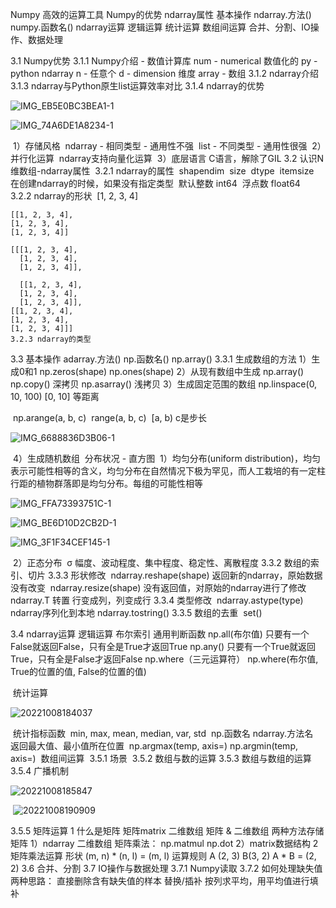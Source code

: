 Numpy 高效的运算工具
Numpy的优势
ndarray属性
基本操作
    ndarray.方法()
    numpy.函数名()
ndarray运算
    逻辑运算
    统计运算
    数组间运算
合并、分割、IO操作、数据处理

3.1 Numpy优势
    3.1.1 Numpy介绍 - 数值计算库
        num - numerical 数值化的
        py - python
        ndarray
            n - 任意个
            d - dimension 维度
            array - 数组
    3.1.2 ndarray介绍
    3.1.3 ndarray与Python原生list运算效率对比
    3.1.4 ndarray的优势

![IMG_EB5E0BC3BEA1-1](./img/IMG_EB5E0BC3BEA1-1.jpg)

![IMG_74A6DE1A8234-1](./img/IMG_74A6DE1A8234-1.jpg)

​        1）存储风格
​            ndarray - 相同类型 - 通用性不强
​            list - 不同类型 - 通用性很强
​        2）并行化运算
​            ndarray支持向量化运算
​        3）底层语言
​            C语言，解除了GIL
3.2 认识N维数组-ndarray属性
​    3.2.1 ndarray的属性
​        shape
​            ndim
​            size
​        dtype
​            itemsize
​        在创建ndarray的时候，如果没有指定类型
​        默认
​            整数 int64
​            浮点数 float64
​    3.2.2 ndarray的形状
​    [1, 2, 3, 4]

    [[1, 2, 3, 4],
    [1, 2, 3, 4],
    [1, 2, 3, 4]]
    
    [[[1, 2, 3, 4],
      [1, 2, 3, 4],
      [1, 2, 3, 4]],
    
      [[1, 2, 3, 4],
      [1, 2, 3, 4],
      [1, 2, 3, 4]],
    [[1, 2, 3, 4],
    [1, 2, 3, 4],
    [1, 2, 3, 4]]]
    3.2.3 ndarray的类型

3.3 基本操作
    adarray.方法()
    np.函数名()
        np.array()
    3.3.1 生成数组的方法
        1）生成0和1
            np.zeros(shape)
            np.ones(shape)
        2）从现有数组中生成
            np.array() np.copy() 深拷贝
            np.asarray() 浅拷贝
        3）生成固定范围的数组
            np.linspace(0, 10, 100)
                [0, 10] 等距离

​      np.arange(a, b, c)
​            range(a, b, c)
​                [a, b) c是步长

![IMG_6688836D3B06-1](./img/IMG_6688836D3B06-1.jpg)

​    4）生成随机数组
​       分布状况 - 直方图
​        1）均匀分布(uniform distribution)，均匀表示可能性相等的含义，均匀分布在自然情况下极为罕见，而人工栽培的有一定柱行距的植物群落即是均匀分布。
​            每组的可能性相等

![IMG_FFA73393751C-1](./img/IMG_FFA73393751C-1.jpg)

![IMG_BE6D10D2CB2D-1](./img/IMG_BE6D10D2CB2D-1.jpg)

![IMG_3F1F34CEF145-1](./img/IMG_3F1F34CEF145-1.jpg)

​        2）正态分布
​            σ 幅度、波动程度、集中程度、稳定性、离散程度
3.3.2 数组的索引、切片
3.3.3 形状修改
​    ndarray.reshape(shape) 返回新的ndarray，原始数据没有改变
​    ndarray.resize(shape) 没有返回值，对原始的ndarray进行了修改
​    ndarray.T 转置 行变成列，列变成行
3.3.4 类型修改
​    ndarray.astype(type)
​    ndarray序列化到本地
​    ndarray.tostring()
3.3.5 数组的去重
​    set()

3.4 ndarray运算
    逻辑运算
        布尔索引
        通用判断函数
            np.all(布尔值)
                只要有一个False就返回False，只有全是True才返回True
            np.any()
                只要有一个True就返回True，只有全是False才返回False
        np.where（三元运算符）
            np.where(布尔值, True的位置的值, False的位置的值)

​    统计运算

![20221008184037](./img/20221008184037.jpg)

​        统计指标函数
​            min, max, mean, median, var, std
​            np.函数名
​            ndarray.方法名
​        返回最大值、最小值所在位置
​            np.argmax(temp, axis=)
​            np.argmin(temp, axis=)
​    数组间运算
​        3.5.1 场景
​        3.5.2 数组与数的运算
​        3.5.3 数组与数组的运算
​            3.5.4 广播机制

![20221008185847](./img/20221008185847.jpg)

​      ![20221008190909](./img/20221008190909.png)

  3.5.5 矩阵运算
            1 什么是矩阵
                矩阵matrix 二维数组
                矩阵 & 二维数组
                两种方法存储矩阵
                    1）ndarray 二维数组
                        矩阵乘法：
                            np.matmul
                            np.dot
                    2）matrix数据结构
            2 矩阵乘法运算
                形状
                    (m, n) * (n, l) = (m, l)
                运算规则
                    A (2, 3) B(3, 2)
                    A * B = (2, 2)
3.6 合并、分割
3.7 IO操作与数据处理
    3.7.1 Numpy读取
    3.7.2 如何处理缺失值
        两种思路：
            直接删除含有缺失值的样本
            替换/插补
                按列求平均，用平均值进行填补